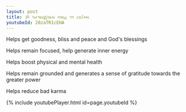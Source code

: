 ```yaml
---
layout: post
title: ૐ પરશ્વયુદ્ધાય નમહ ૧૧ ટાઈમ્સ
youtubeId: 20zaTR1cEHA
---
```

 
 
Helps get goodness, bliss and peace and God's blessings
 
Helps remain focused, help generate inner energy 
 
Helps boost physical and mental health 
 
Helps remain grounded and generates a sense of gratitude towards the greater power 
 
Helps reduce bad karma
 
 
 
 


{% include youtubePlayer.html id=page.youtubeId %}
 
 
